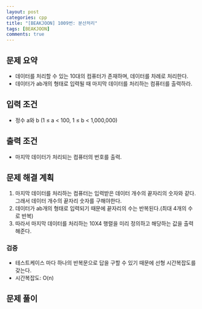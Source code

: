 ```yaml
---
layout: post
categories: cpp
title: "[BEAKJOON] 1009번: 분산처리"
tags: [BEAKJOON]
comments: true
---
```


## 문제 요약
- 데이터를 처리할 수 있는 10대의 컴퓨터가 존재하며, 데이터를 차례로 처리한다.
- 데이터가 ab개의 형태로 입력될 때 마지막 데이터를 처리하는 컴퓨터를 출력하라.

## 입력 조건
- 정수 a와 b (1 ≤ a < 100, 1 ≤ b < 1,000,000)

## 출력 조건
- 마지막 데이터가 처리되는 컴퓨터의 번호를 출력.

## 문제 해결 계획
1. 마지막 데이터를 처리하는 컴퓨터는 입력받은 데이터 개수의 끝자리의 숫자와 같다. 그래서 데이터 개수의 끝자리 숫자를 구해야한다.
2. 데이터가 ab개의 형태로 입력되기 때문에 끝자리의 수는 반복된다.(최대 4개의 수로 반복)
3. 따라서 마지막 데이터를 처리하는 10X4 행렬을 미리 정의하고 해당하는 값을 출력해준다.

### 검증
- 테스트케이스 마다 하나의 반복문으로 답을 구할 수 있기 때문에 선형 시간복잡도를 갖는다.
- 시간복잡도: O(n)

## 문제 풀이
<script src="https://gist.github.com/junbly/3e7a48600718a67d9a7242864ebe9eac.js"></script>
